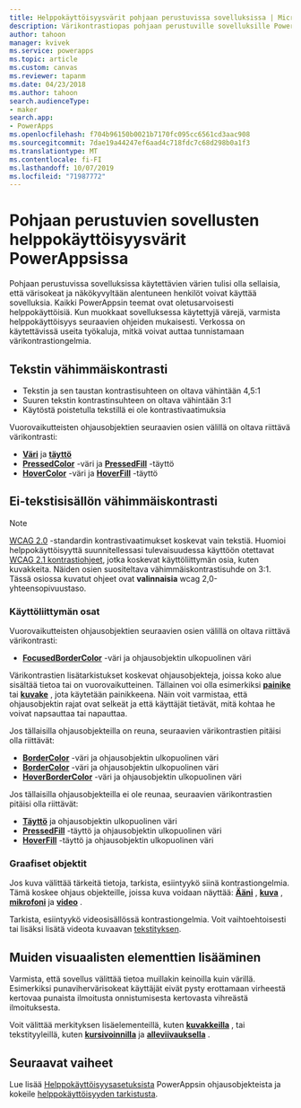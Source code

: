```yaml
---
title: Helppokäyttöisyysvärit pohjaan perustuvissa sovelluksissa | Microsoft Docs
description: Värikontrastiopas pohjaan perustuville sovelluksille PowerAppsissa
author: tahoon
manager: kvivek
ms.service: powerapps
ms.topic: article
ms.custom: canvas
ms.reviewer: tapanm
ms.date: 04/23/2018
ms.author: tahoon
search.audienceType:
- maker
search.app:
- PowerApps
ms.openlocfilehash: f704b96150b0021b7170fc095cc6561cd3aac908
ms.sourcegitcommit: 7dae19a44247ef6aad4c718fdc7c68d298b0a1f3
ms.translationtype: MT
ms.contentlocale: fi-FI
ms.lasthandoff: 10/07/2019
ms.locfileid: "71987772"
---
```

# <a name="accessible-colors-for-canvas-apps-in-powerapps"></a>Pohjaan perustuvien sovellusten helppokäyttöisyysvärit PowerAppsissa
Pohjaan perustuvissa sovelluksissa käytettävien värien tulisi olla sellaisia, että värisokeat ja näkökyvyltään alentuneen henkilöt voivat käyttää sovelluksia. Kaikki PowerAppsin teemat ovat oletusarvoisesti helppokäyttöisiä. Kun muokkaat sovelluksessa käytettyjä värejä, varmista helppokäyttöisyys seuraavien ohjeiden mukaisesti. Verkossa on käytettävissä useita työkaluja, mitkä voivat auttaa tunnistamaan värikontrastiongelmia.

## <a name="minimum-contrast-for-text"></a>Tekstin vähimmäiskontrasti
* Tekstin ja sen taustan kontrastisuhteen on oltava vähintään 4,5:1
* Suuren tekstin kontrastinsuhteen on oltava vähintään 3:1
* Käytöstä poistetulla tekstillä ei ole kontrastivaatimuksia

Vuorovaikutteisten ohjausobjektien seuraavien osien välillä on oltava riittävä värikontrasti:
* **[Väri](controls/properties-color-border.md)** ja **[täyttö](controls/properties-color-border.md)**
* **[PressedColor](controls/properties-color-border.md)** -väri ja  **[PressedFill](controls/properties-color-border.md)** -täyttö
* **[HoverColor](controls/properties-color-border.md)** -väri ja **[HoverFill](controls/properties-color-border.md)** -täyttö

## <a name="minimum-contrast-for-non-text"></a>Ei-tekstisisällön vähimmäiskontrasti

> [!NOTE]
> [WCAG 2.0](https://www.w3.org/TR/UNDERSTANDING-WCAG20/visual-audio-contrast-contrast.html) -standardin kontrastivaatimukset koskevat vain tekstiä. Huomioi helppokäyttöisyyttä suunnitellessasi tulevaisuudessa käyttöön otettavat [WCAG 2.1 kontrastiohjeet](https://www.w3.org/TR/WCAG21/#non-text-contrast), jotka koskevat käyttöliittymän osia, kuten kuvakkeita. Näiden osien suositeltava vähimmäiskontrastisuhde on 3:1. Tässä osiossa kuvatut ohjeet ovat **valinnaisia** wcag 2,0-yhteensopivuustaso.

### <a name="user-interface-components"></a>Käyttöliittymän osat
Vuorovaikutteisten ohjausobjektien seuraavien osien välillä on oltava riittävä värikontrasti:
* **[FocusedBorderColor](controls/properties-color-border.md)** -väri ja ohjausobjektin ulkopuolinen väri

Värikontrastien lisätarkistukset koskevat ohjausobjekteja, joissa koko alue sisältää tietoa tai on vuorovaikutteinen. Tällainen voi olla esimerkiksi **[painike](controls/control-button.md)** tai **[kuvake](controls/control-shapes-icons.md)** , jota käytetään painikkeena. Näin voit varmistaa, että ohjausobjektin rajat ovat selkeät ja että käyttäjät tietävät, mitä kohtaa he voivat napsauttaa tai napauttaa.

Jos tällaisilla ohjausobjekteilla on reuna, seuraavien värikontrastien pitäisi olla riittävät:
* **[BorderColor](controls/properties-color-border.md)** -väri ja ohjausobjektin ulkopuolinen väri
* **[BorderColor](controls/properties-color-border.md)** -väri ja ohjausobjektin ulkopuolinen väri
* **[HoverBorderColor](controls/properties-color-border.md)** -väri ja ohjausobjektin ulkopuolinen väri

Jos tällaisilla ohjausobjekteilla ei ole reunaa, seuraavien värikontrastien pitäisi olla riittävät:
* **[Täyttö](controls/properties-color-border.md)** ja ohjausobjektin ulkopuolinen väri
* **[PressedFill](controls/properties-color-border.md)** -täyttö ja ohjausobjektin ulkopuolinen väri
* **[HoverFill](controls/properties-color-border.md)** -täyttö ja ohjausobjektin ulkopuolinen väri

### <a name="graphical-objects"></a>Graafiset objektit
Jos kuva välittää tärkeitä tietoja, tarkista, esiintyykö siinä kontrastiongelmia. Tämä koskee ohjaus objekteille, joissa kuva voidaan näyttää: **[Ääni](controls/control-audio-video.md)** , **[kuva](controls/control-image.md)** , **[mikrofoni](controls/control-microphone.md)** ja **[video](controls/control-audio-video.md)** .

Tarkista, esiintyykö videosisällössä kontrastiongelmia. Voit vaihtoehtoisesti tai lisäksi lisätä videota kuvaavan [tekstityksen](controls/control-audio-video.md).

## <a name="provide-other-visual-cues"></a>Muiden visuaalisten elementtien lisääminen
Varmista, että sovellus välittää tietoa muillakin keinoilla kuin värillä. Esimerkiksi punavihervärisokeat käyttäjät eivät pysty erottamaan virheestä kertovaa punaista ilmoitusta onnistumisesta kertovasta vihreästä ilmoituksesta.

Voit välittää merkityksen lisäelementeillä, kuten **[kuvakkeilla](controls/control-shapes-icons.md)** , tai tekstityyleillä, kuten **[kursivoinnilla](controls/properties-text.md)** ja **[alleviivauksella](controls/properties-text.md)** .

## <a name="next-steps"></a>Seuraavat vaiheet
Lue lisää [Helppokäyttöisyysasetuksista](controls/properties-accessibility.md) PowerAppsin ohjausobjekteista ja kokeile [helppokäyttöisyyden tarkistusta](accessibility-checker.md).
